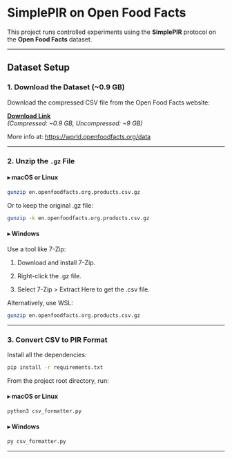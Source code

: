 # SimplePIR on Open Food Facts

This project runs controlled experiments using the **SimplePIR** protocol on the **Open Food Facts** dataset.

---

## Dataset Setup

### 1. Download the Dataset (~0.9 GB)

Download the compressed CSV file from the Open Food Facts website:

**[Download Link](https://static.openfoodfacts.org/data/en.openfoodfacts.org.products.csv.gz)**  
_(Compressed: ~0.9 GB, Uncompressed: ~9 GB)_

More info at: https://world.openfoodfacts.org/data

---

### 2. Unzip the `.gz` File

#### ▸ macOS or Linux

```bash
gunzip en.openfoodfacts.org.products.csv.gz
```

Or to keep the original .gz file:

```bash
gunzip -k en.openfoodfacts.org.products.csv.gz
```

#### ▸ Windows

Use a tool like 7-Zip:

1. Download and install 7-Zip.

2. Right-click the .gz file.

3. Select 7-Zip > Extract Here to get the .csv file.

Alternatively, use WSL:

```bash
gunzip en.openfoodfacts.org.products.csv.gz
```

---

### 3. Convert CSV to PIR Format

Install all the dependencies:

```bash
pip install -r requirements.txt
```

From the project root directory, run:

#### ▸ macOS or Linux

```bash
python3 csv_formatter.py
```

#### ▸ Windows

```bash
py csv_formatter.py
```

---
